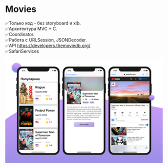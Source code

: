 # Movies

:white_check_mark:Только код - без storyboard и xib.   
:white_check_mark:Архитектура MVC + C.   
:white_check_mark:Coordinator.   
:white_check_mark:Работа с URLSession, JSONDecoder.   
:white_check_mark:API https://developers.themoviedb.org/    
:white_check_mark:SafariServices

![Иллюстрация к проекту](https://github.com/instaannn/Movies/blob/master/movies.png)
